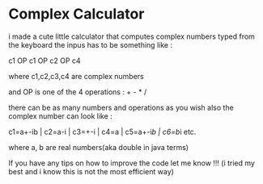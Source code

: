 # Complex Calculator
i made a cute little calculator that computes complex numbers typed from the keyboard 
the inpus has to be something like :

c1 OP c1 OP c2 OP c4 

where c1,c2,c3,c4 are complex numbers 

and OP is one of the 4 operations : + - * / 

there can be as many numbers and operations as you wish
also the complex number can look like : 

c1=a+-ib     |
c2=a-i    |
c3=+-i    |
c4=a    |
c5=a+-i*b    |
c6=b*i   etc.

where a, b are real numbers(aka double in java terms)

If you have any tips on how to improve the code let me know !!! (i tried my best and i know this is not the most efficient way)

